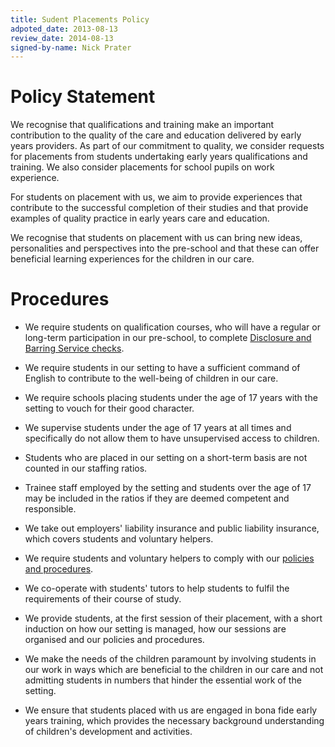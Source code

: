 ```yaml
---
title: Sudent Placements Policy
adpoted_date: 2013-08-13
review_date: 2014-08-13
signed-by-name: Nick Prater
---
```


# Policy Statement #

We recognise that qualifications and training make an important contribution to the 
quality of the care and education delivered by early years providers. As part of our 
commitment to quality, we consider requests for placements from students undertaking 
early years qualifications and training. We also consider placements for school pupils 
on work experience.

For students on placement with us, we aim to provide experiences that contribute to 
the successful completion of their studies and that provide examples of quality 
practice in early years care and education.

We recognise that students on placement with us can bring new ideas, personalities and perspectives
into the pre-school and that these can offer beneficial learning experiences for the children
in our care.


# Procedures #

* We require students on qualification courses, who will have a regular or long-term participation in
our pre-school, to complete [Disclosure and Barring Service checks](https://www.gov.uk/disclosure-barring-service-check/overview).

* We require students in our setting to have a sufficient command of English to contribute to the well-being of children in our care.

* We require schools placing students under the age of 17 years with the setting to vouch for their good character.

* We supervise students under the age of 17 years at all times and specifically do not allow them to have unsupervised access to children.

* Students who are placed in our setting on a short-term basis are not counted in our staffing ratios.

* Trainee staff employed by the setting and students over the age of 17 may be included in the ratios if they are deemed competent and responsible.

* We take out employers' liability insurance and public liability insurance, which covers students and voluntary helpers.

* We require students and voluntary helpers to comply with our [policies and procedures](/policies/).

* We co-operate with students' tutors to help students to fulfil the requirements of their course of study.

* We provide students, at the first session of their placement, with a short induction on how our setting is managed, how our sessions are organised and our policies and procedures.

* We make the needs of the children paramount by involving students in our work in ways which are beneficial to the 
children in our care and not admitting students in numbers that hinder the essential work of the setting.

* We ensure that students placed with us are engaged in bona fide early years training, which provides the necessary background understanding of children's development and activities.



